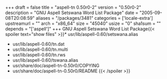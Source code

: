 +++
draft = false
title = "aspell-tn 0.50r0-2"
version = "0.50r0-2"
description = "GNU Aspell Setswana Word List Package"
date = "2005-09-08T20:08:59"
aliases = "/packages/3481"
categories = ['locale-extra']
upstreamurl = ""
arch = "x86_64"
size = "45040"
usize = "0"
sha1sum = ""
depends = "['aspell']"
+++
GNU Aspell Setswana Word List Package{{< spoiler text="show files" >}}* usr/lib/aspell-0.60/setswana.alias
* usr/lib/aspell-0.60/tn.dat
* usr/lib/aspell-0.60/tn.multi
* usr/lib/aspell-0.60/tn.rws
* usr/lib/aspell-0.60/tswana.alias
* usr/share/doc/aspell-tn-0.50r0/COPYING
* usr/share/doc/aspell-tn-0.50r0/README
{{< /spoiler >}}